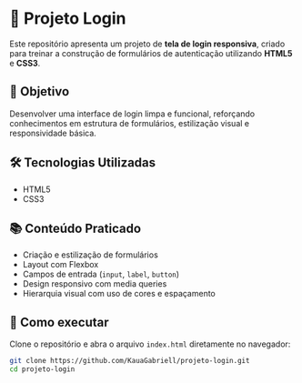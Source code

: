 # 🔐 Projeto Login

Este repositório apresenta um projeto de **tela de login responsiva**, criado para treinar a construção de formulários de autenticação utilizando **HTML5** e **CSS3**.

## 🎯 Objetivo

Desenvolver uma interface de login limpa e funcional, reforçando conhecimentos em estrutura de formulários, estilização visual e responsividade básica.

## 🛠 Tecnologias Utilizadas

- HTML5
- CSS3

## 📚 Conteúdo Praticado

- Criação e estilização de formulários
- Layout com Flexbox
- Campos de entrada (`input`, `label`, `button`)
- Design responsivo com media queries
- Hierarquia visual com uso de cores e espaçamento

## 🧪 Como executar

Clone o repositório e abra o arquivo `index.html` diretamente no navegador:

```bash
git clone https://github.com/KauaGabriell/projeto-login.git
cd projeto-login
